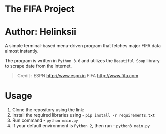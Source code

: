 # The FIFA Project
# Author: Helinksii

A simple terminal-based menu-driven program that fetches major FIFA data almost instantly.

The program is written in ```Python 3.6``` and utilizes the ```Beautiful Soup``` library to scrape date from the internet.

>Credit : ESPN http://www.espn.in
          FIFA http://www.fifa.com

# Usage
1. Clone the repository using the link:
2. Install the required libraries using - ```pip install -r requirements.txt```
3. Run command - ```python main.py```
4. If your default environment is ```Python 2```, then run - ```python3 main.py```

